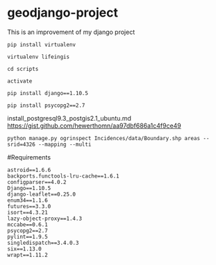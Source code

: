 # geodjango-project
This is an improvement of my django project

    pip install virtualenv

    virtualenv lifeingis

    cd scripts

    activate

    pip install django==1.10.5

    pip install psycopg2==2.7

install_postgresql9.3_postgis2.1_ubuntu.md 
https://gist.github.com/hewerthomn/aa97dbf686a1c4f9ce49


    python manage.py ogrinspect Incidences/data/Boundary.shp areas --srid=4326 --mapping --multi


#Requirements

    astroid==1.6.6
    backports.functools-lru-cache==1.6.1
    configparser==4.0.2
    Django==1.10.5
    django-leaflet==0.25.0
    enum34==1.1.6
    futures==3.3.0
    isort==4.3.21
    lazy-object-proxy==1.4.3
    mccabe==0.6.1
    psycopg2==2.7
    pylint==1.9.5
    singledispatch==3.4.0.3
    six==1.13.0
    wrapt==1.11.2
